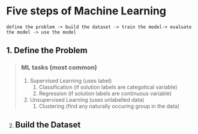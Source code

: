 # Five steps of Machine Learning
    define the problem -> build the dataset -> train the model-> evaluate the model -> use the model

## 1. Define the Problem
>### ML tasks (most common)
>1. Supervised Learning (uses label)
>    1. Classification (if solution labels are categotical variable)
>    2. Regression (if solution labels are continuous variable)
>2. Unsupervised Learning (uses unlabelled data)
>    1. Clustering (find any naturally occuring group in the data)

2. ## Build the Dataset
